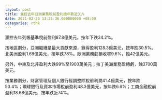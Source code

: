 ```yaml
---
layout: post
title: 滙控去年亞洲業務稅前盈利按年跌近31%
date: 2021-02-23 13:25:36.000000000 +08:00
categories: rthk
---
```


滙控去年列帳基準稅前盈利87.8億美元，按年下跌34.2%。

按地區劃分，亞洲繼續是最大貢獻來源，錄得盈利128.3億美元，按年跌30.5%。北美洲盈利1.68億美元，按年跌78%。歐洲業務虧損收窄9.6%，蝕42億美元。

另外，中東及北非盈利大跌99%至1900萬美元；拉丁美洲業務盈轉虧，蝕3700萬美元。

按業務劃分，財富管理及個人銀行經調整除稅前利潤41.4億美元，按年跌53.4%；環球銀行及資本市場稅前盈利48.3億美元，按年跌6.6%；工商金融稅前盈利18.68億美元，按年跌近74%。
